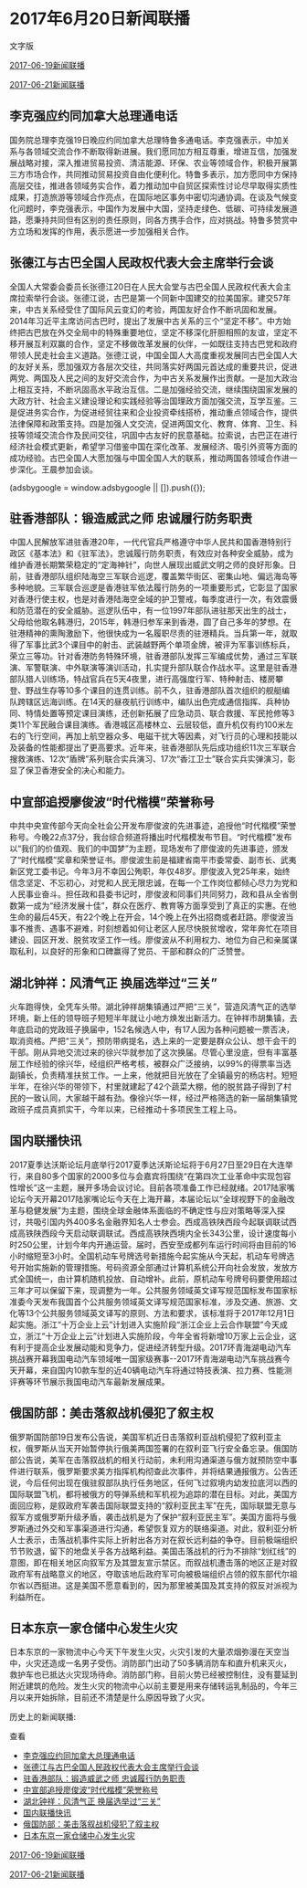 







# 2017年6月20日新闻联播
 文字版








[2017-06-19新闻联播](/xinwenlianbo/20170619)


[2017-06-21新闻联播](/xinwenlianbo/20170621)





## 李克强应约同加拿大总理通电话


国务院总理李克强19日晚应约同加拿大总理特鲁多通电话。李克强表示，中加关系与各领域交流合作不断取得新进展。我们愿同加方相互尊重，增进互信，加强发展战略对接，深入推进贸易投资、清洁能源、环保、农业等领域合作，积极开展第三方市场合作，共同推动贸易投资自由化便利化。特鲁多表示，加方愿同中方保持高层交往，推进各领域务实合作，着力推动加中自贸区探索性讨论尽早取得实质性成果，打造旅游等领域合作亮点，在国际地区事务中密切沟通协调。在谈及气候变化问题时，李克强表示，中国作为发展中大国，坚持走绿色、低碳、可持续发展道路，愿秉持共同但有区别的责任原则，同各方携手合作，应对挑战。特鲁多赞赏中方立场和发挥的作用，表示愿进一步加强相关合作。


## 张德江与古巴全国人民政权代表大会主席举行会谈


全国人大常委会委员长张德江20日在人民大会堂与古巴全国人民政权代表大会主席拉索举行会谈。张德江说，古巴是第一个同新中国建交的拉美国家。建交57年来，中古关系经受住了国际风云变幻的考验，两国友好合作不断巩固和发展。2014年习近平主席访问古巴时，提出了发展中古关系的三个“坚定不移”。中方始终把古巴放在外交全局中的特殊重要地位，坚定不移深化肝胆相照的友谊，坚定不移开展互利双赢的合作，坚定不移做改革发展的伙伴，一如既往支持古巴党和政府带领人民走社会主义道路。张德江说，中国全国人大高度重视发展同古巴全国人大的友好关系，愿加强双方各层次交往，共同落实好两国元首达成的重要共识，促进两党、两国及人民之间的友好交流合作，为中古关系发展作出贡献。一是加大政治上相互支持，不断巩固高水平政治互信。二是加强经验交流，继续围绕国家发展的大政方针、社会主义建设理论和实践经验等治国理政方面加强交流，互学互鉴。三是促进务实合作，为促进经贸往来和企业投资牵线搭桥，推动重点领域合作，提供法律保障和政策支持。四是加强人文交流，促进两国文化、教育、体育、卫生、科技等领域交流合作及民间交往，巩固中古友好的民意基础。拉索说，古巴正在进行经济社会模式更新，希望学习借鉴中国在深化改革、发展经济、吸引外资等方面的成功经验。古巴全国人大愿加强与中国全国人大的联系，推动两国各领域合作进一步深化。王晨参加会谈。





 (adsbygoogle = window.adsbygoogle || []).push({});

 
## 驻香港部队：锻造威武之师 忠诚履行防务职责


中国人民解放军进驻香港20年，一代代官兵严格遵守中华人民共和国香港特别行政区《基本法》和《驻军法》，忠诚履行防务职责，有效应对各种安全威胁，成为维护香港长期繁荣稳定的“定海神针”，向世人展现出威武文明之师的良好形象。日前，驻香港部队组织陆海空三军联合巡逻，覆盖繁华街区、密集山地、偏远海岛等多种地貌。三军联合巡逻是香港驻军依法履行防务的一项重要形式，它彰显了国家对香港行使主权，也是对香港陆海空全域的护卫警戒，每季度进行一次，有效震慑和防范潜在的安全威胁。巡逻队伍中，有一位1997年部队进驻那天出生的战士，父母给他取名韩港归，2015年，韩港归参军来到香港，圆了自己多年的梦想。在驻港精神的熏陶激励下，他很快成为一名履职尽责的驻港精兵。当兵第一年，就取得了军事比武3个课目中的射击、武装越野两个单项金牌，被评为军事训练标兵，荣立三等功。针对香港防务特殊环境，驻香港部队发挥三军编成优势，通过三军联演、军警联演、中外联演等演训活动，扎实提升部队联合作战水平。这里是驻香港部队猎人训练场，特战官兵在5天4夜里，进行高强度行军、特种射击、楼房攀登、野战生存等10多个课目的连贯训练。前不久，驻香港部队首次组织的舰艇编队跨辖区远海训练。在14天的昼夜航行训练中，编队出色完成通信指挥、兵种协同、特情处置等预定课目演练，还创新拓展了应急动员、联合救援、军民抢修等3类11个军民融合课目演练。香港城区高楼林立、云层较低，直升机仅有约100米左右的飞行空间，再加上航空器众多、电磁干扰大等因素，对飞行员的心理和技能以及装备的性能都提出了更高要求。近年来，驻香港部队先后成功组织11次三军联合搜救演练、12次“盾牌”系列联合实兵演习、17次“香江卫士”联合实兵实弹演习，彰显了保卫香港安全的决心和能力。


## 中宣部追授廖俊波“时代楷模”荣誉称号


中共中央宣传部今天向全社会公开发布廖俊波的先进事迹，追授他“时代楷模”荣誉称号。今晚22点37分，我台综合频道将播出时代楷模发布节目。“时代楷模”发布以“我们的价值观、我们的中国梦”为主题，现场发布了廖俊波的先进事迹，颁发了“时代楷模”奖章和荣誉证书。廖俊波生前是福建省南平市委常委、副市长、武夷新区党工委书记。今年3月不幸因公殉职，年仅48岁。廖俊波入党25年来，始终信念坚定、不忘初心，对党和人民无限忠诚，在每一个工作岗位都倾心尽力为党和人民事业奋斗。担任政和县委书记时，廖俊波和同事们共同努力，政和县从全省倒数第一成为“经济发展十佳”，群众在医疗、教育等方面享受到了真正的实惠。在他生命的最后45天，有22个晚上在开会，14个晚上在外出招商或者赶路。廖俊波当事不推责、遇事不避难，时刻想着如何让老区人民尽快脱贫增收，常年奔忙在项目建设、园区开发、脱贫攻坚工作一线。廖俊波从不利用权力、地位为自己和亲属谋取私利，以良好的形象和口碑赢得了党员、干部和群众的广泛赞誉。


## 湖北钟祥：风清气正 换届选举过“三关”


火车跑得快，全凭车头带。湖北钟祥胡集镇通过严把“三关”，营造风清气正的选举环境，新上任的领导班子短短半年就让小地方焕发出新活力。在钟祥市胡集镇，去年底启动的党政班子换届中，152名候选人中，有17人因为各种问题被一票否决，取消资格。严把“三关”，预防带病提名，选上来的一定要是群众公认、想干会干的干部。刚从异地交流过来的徐兴华就参加了这次换届。尽管心里没底，但有丰富基层工作经验的徐兴华，经组织严格考核，被群众广泛接纳，以99%的得票率当选副镇长，负责精准扶贫工作。一上来，他就把目光放在了全镇最穷的杨店村。短短半年，在徐兴华的带领下，村里就建起了42个蔬菜大棚，他的脱贫路子得到了村民的一致认同，大家越干越有劲。像徐兴华一样，经过严格筛选的新一届胡集镇党政班子成员真抓实干，今年以来，已经推动十多项民生工程上马。


## 国内联播快讯


2017夏季达沃斯论坛月底举行2017夏季达沃斯论坛将于6月27日至29日在大连举行，来自80多个国家的2000多位与会嘉宾将围绕“在第四次工业革命中实现包容性增长”这一主题，展开多场会议讨论。目前各项准备工作已经就绪。2017陆家嘴论坛今天开幕2017陆家嘴论坛今天在上海开幕，本届论坛以“全球视野下的金融改革与稳健发展”为主题，围绕全球金融体系面临的不确定性与应对策略等深入探讨，共吸引国内外400多名金融界知名人士参会。西成高铁陕西段今起联调联试西成高铁陕西段今天启动联调联试。西成高铁陕西境内全长343公里，设计速度每小时250公里，计划今年内开通运营。届时，西安至成都列车运行时间将由目前的16小时缩短至3小时。全国机动车号牌选号新措施今起实施从今天起，机动车号牌选号开始实施新的管理措施。号码资源全部通过计算机系统公开向社会发放，发放方式全国统一，由计算机随机投放、自动增补。此前，原机动车号牌号码要使用超过三年才可以保留下来，现调整为一年。公共服务领域英文译写规范国标发布国家标准委今天发布我国首个公共服务领域英文译写规范国家标准，涉及交通、旅游、文化等13个公共服务领域英文译写的原则、方法和要求，该标准将于2017年12月1日起实施。浙江“十万企业上云”计划进入实施阶段“浙江企业上云合作联盟”今天成立，浙江“十万企业上云”计划进入实施阶段，今年全省将新增10万家上云企业，这有利于提高企业发展动能和竞争力，促进经济转型升级。2017环青海湖电动汽车挑战赛开幕我国电动汽车领域唯一国家级赛事--2017环青海湖电动汽车挑战赛今天开幕，来自国内10款车型的近40辆电动汽车将通过特技表演、拉力赛、性能测评赛等环节展示我国电动汽车最新发展成果。


## 俄国防部：美击落叙战机侵犯了叙主权


俄罗斯国防部19日发布公告说，美国军机近日击落叙利亚战机侵犯了叙利亚主权，俄罗斯从当天开始暂停执行俄美两国签署的在叙利亚飞行安全备忘录。俄国防部公告说，美军在击落叙战机的相关行动前，未利用沟通渠道与俄方就预防空中事件进行联系，俄罗斯要求美方指挥机构彻查此次事件，并将结果通报俄方。公告还说，今后任何出现在俄驻叙部队执行任务地区，任何飞过叙境内幼发拉底河以西的国际联盟飞机，都将被俄方的导弹系统和军机视为追踪的潜在目标。对此，美国方面回应称，是叙政府军袭击国际联盟支持的“叙利亚民主军”在先，国际联盟无意与叙军方或俄罗斯升级矛盾，袭击战机是为了保护“叙利亚民主军”。美国方面将与俄罗斯通过外交和军事渠道进行沟通，希望恢复双方的联络渠道。对此，叙利亚分析人士表示，击落战机事件实际上折射出各方对在叙长远利益的争夺。目前极端组织节节败退，留下的地盘关乎各方战略利益。美国击落战机的行为不排除“划红线”的意图，即在相关地区向叙军方及其盟友宣示禁区。而叙战机遭击落的地区正是对叙政府军有战略意义的地区，夺取该地后政府军可向被极端组织占领的叙东部代尔祖尔省以西挺进。这是美国不愿意看到的，因为那里被美国及其支持的叙反对派视为利益所在。


## 日本东京一家仓储中心发生火灾


日本东京的一家物流中心今天下午发生火灾，火灾引发的大量浓烟弥漫在天空当中，火灾还造成一名男子受伤。消防部门出动了50多辆消防车和直升机来灭火，救护车也已抵达火灾现场待命。消防部门称，目前火势已经被控制住，没有蔓延到附近建筑的危险。发生火灾的物流中心以前主要是用来存储转运乳制品的，今年三月以来开始拆除，目前还不清楚是什么原因导致了火灾。






历史上的新闻联播:

 查看
 

* [李克强应约同加拿大总理通电话](#李克强应约同加拿大总理通电话)
* [张德江与古巴全国人民政权代表大会主席举行会谈](#张德江与古巴全国人民政权代表大会主席举行会谈)
* [驻香港部队：锻造威武之师 忠诚履行防务职责](#驻香港部队：锻造威武之师-忠诚履行防务职责)
* [中宣部追授廖俊波“时代楷模”荣誉称号](#中宣部追授廖俊波“时代楷模”荣誉称号)
* [湖北钟祥：风清气正 换届选举过“三关”](#湖北钟祥：风清气正-换届选举过“三关”)
* [国内联播快讯](#国内联播快讯)
* [俄国防部：美击落叙战机侵犯了叙主权](#俄国防部：美击落叙战机侵犯了叙主权)
* [日本东京一家仓储中心发生火灾](#日本东京一家仓储中心发生火灾)






[2017-06-19新闻联播](/xinwenlianbo/20170619)


[2017-06-21新闻联播](/xinwenlianbo/20170621)



